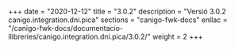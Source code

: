 +++
date        = "2020-12-12"
title       = "3.0.2"
description = "Versió 3.0.2 canigo.integration.dni.pica"
sections    = "canigo-fwk-docs"
enllac		= "/canigo-fwk-docs/documentacio-llibreries/canigo.integration.dni.pica/3.0.2/"
weight		= 2
+++
